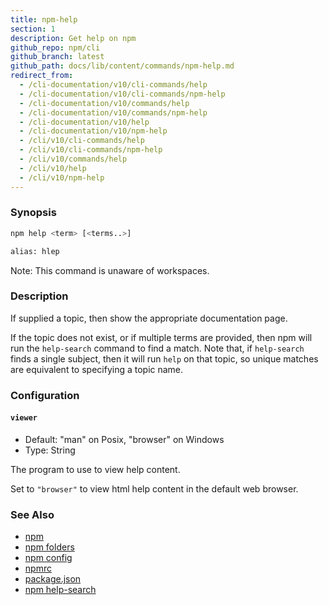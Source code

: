 ```yaml
---
title: npm-help
section: 1
description: Get help on npm
github_repo: npm/cli
github_branch: latest
github_path: docs/lib/content/commands/npm-help.md
redirect_from:
  - /cli-documentation/v10/cli-commands/help
  - /cli-documentation/v10/cli-commands/npm-help
  - /cli-documentation/v10/commands/help
  - /cli-documentation/v10/commands/npm-help
  - /cli-documentation/v10/help
  - /cli-documentation/v10/npm-help
  - /cli/v10/cli-commands/help
  - /cli/v10/cli-commands/npm-help
  - /cli/v10/commands/help
  - /cli/v10/help
  - /cli/v10/npm-help
---
```


### Synopsis

```bash
npm help <term> [<terms..>]

alias: hlep
```

Note: This command is unaware of workspaces.

### Description

If supplied a topic, then show the appropriate documentation page.

If the topic does not exist, or if multiple terms are provided, then npm
will run the `help-search` command to find a match.  Note that, if
`help-search` finds a single subject, then it will run `help` on that
topic, so unique matches are equivalent to specifying a topic name.

### Configuration

#### `viewer`

* Default: "man" on Posix, "browser" on Windows
* Type: String

The program to use to view help content.

Set to `"browser"` to view html help content in the default web browser.



### See Also

* [npm](/cli/v10/commands/npm)
* [npm folders](/cli/v10/configuring-npm/folders)
* [npm config](/cli/v10/commands/npm-config)
* [npmrc](/cli/v10/configuring-npm/npmrc)
* [package.json](/cli/v10/configuring-npm/package-json)
* [npm help-search](/cli/v10/commands/npm-help-search)
